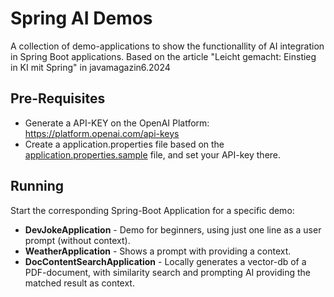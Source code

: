 # Spring AI Demos
A collection of demo-applications to show the functionallity of AI integration in Spring Boot applications.
Based on the article "Leicht gemacht: Einstieg in KI mit Spring" in javamagazin6.2024

## Pre-Requisites

* Generate a API-KEY on the OpenAI Platform: https://platform.openai.com/api-keys
* Create a application.properties file based on the [application.properties.sample](src/main/resources/application.properties.sample) file, and set your API-key there. 

## Running

Start the corresponding Spring-Boot Application for a specific demo:

- **DevJokeApplication** - Demo for beginners, using just one line as a user prompt (without context).
- **WeatherApplication** - Shows a prompt with providing a context.
- **DocContentSearchApplication** - Locally generates a vector-db of a PDF-document, with similarity search and prompting AI providing the matched result as context.


